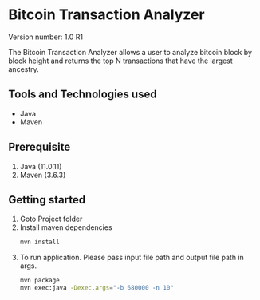 Bitcoin Transaction Analyzer
=============
Version number: 1.0 R1

The Bitcoin Transaction Analyzer allows a user to analyze bitcoin block by block height and returns the top N transactions that have the largest ancestry.

Tools and Technologies used
---------------------------
* Java
* Maven

Prerequisite
-------------
1. Java (11.0.11)
2. Maven (3.6.3)

Getting started
---------------
1. Goto Project folder
2. Install maven dependencies
   ```sh
   mvn install
   ```
2. To run application. Please pass input file path and output file path in args.
   ```sh
   mvn package
   mvn exec:java -Dexec.args="-b 680000 -n 10"
